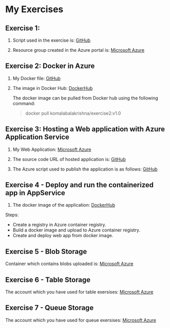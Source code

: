 # My Exercises

## Exercise 1: 
1. Script used in the exercise is: 
	[GitHub](https://github.com/UniversityOfAppliedSciencesFrankfurt/se-cloud-2019-2020/blob/Komala/My%20Work/Cloud%20Exercises/Exercise1/Exercise1/Script.md)

2. Resource group created in the Azure portal is:
	[Microsoft Azure](https://portal.azure.com/?Microsoft_Azure_Education_correlationId=fe7f72fe-9420-4e47-8a70-6298a698c1d1#@komalagowda0196gmail.onmicrosoft.com/resource/subscriptions/0debf86b-92a1-4f3e-b22d-7075f102b71c/resourceGroups/Group3/overview)

## Exercise 2: Docker in Azure

1. My Docker file:
	[GitHub](https://github.com/UniversityOfAppliedSciencesFrankfurt/se-cloud-2019-2020/tree/Komala/My%20Work/Cloud%20Exercises/Exercise2)

2. The image in Docker Hub:
	[DockerHub](https://hub.docker.com/repository/docker/komalabalakrishna/exercise2)

	The docker image can be pulled from Docker hub using the following command:
	> docker pull komalabalakrishna/exercise2:v1.0


## Exercise 3: Hosting a Web application with Azure Application Service

1. My Web Application:
	[Microsoft Azure](https://exercise3webapp.azurewebsites.net)

2. The source code URL of hosted application is:
	[GitHub](https://github.com/UniversityOfAppliedSciencesFrankfurt/se-cloud-2019-2020/tree/Komala/My%20Work/Cloud%20Exercises/Exercise3/Exercise3)

3. The Azure script used to publish the application is as follows:
	[GitHub](https://github.com/UniversityOfAppliedSciencesFrankfurt/se-cloud-2019-2020/blob/Komala/My%20Work/Cloud%20Exercises/Exercise3/az%20script.md)


## Exercise 4 - Deploy and run the containerized app in AppService

1. The docker image of the application:
	[DockerHub](https://hub.docker.com/repository/docker/komalabalakrishna/exercise4)	

Steps:
* Create a registry in Azure container registry.
* Build a docker image and upload to Azure container registry.
* Create and deploy web app from docker image.	

## Exercise 5 - Blob Storage

Container which contains blobs uploaded is:
[Microsoft Azure](https://portal.azure.com/?Microsoft_Azure_Education_correlationId=fe7f72fe-9420-4e47-8a70-6298a698c1d1#@komalagowda0196gmail.onmicrosoft.com/resource/subscriptions/0debf86b-92a1-4f3e-b22d-7075f102b71c/resourceGroups/Group3/providers/Microsoft.Storage/storageAccounts/group3storageaccount/containersList)
	

## Exercise 6 - Table Storage

The account which you have used for table exersises:
[Microsoft Azure](https://portal.azure.com/?Microsoft_Azure_Education_correlationId=fe7f72fe-9420-4e47-8a70-6298a698c1d1#@komalagowda0196gmail.onmicrosoft.com/resource/subscriptions/0debf86b-92a1-4f3e-b22d-7075f102b71c/resourcegroups/Group3/providers/Microsoft.DocumentDB/databaseAccounts/group3cosmos/dataExplorer)

## Exercise 7 - Queue Storage

The account which you have used for queue exersises:
[Microsoft Azure](https://portal.azure.com/?Microsoft_Azure_Education_correlationId=fe7f72fe-9420-4e47-8a70-6298a698c1d1#@komalagowda0196gmail.onmicrosoft.com/resource/subscriptions/0debf86b-92a1-4f3e-b22d-7075f102b71c/resourceGroups/Group3/providers/Microsoft.Storage/storageAccounts/group3storageaccount/queueList)

